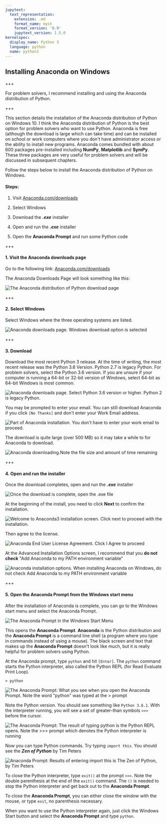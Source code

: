 ```yaml
---
jupytext:
  text_representation:
    extension: .md
    format_name: myst
    format_version: '0.9'
    jupytext_version: 1.5.0
kernelspec:
  display_name: Python 3
  language: python
  name: python3
---
```


## Installing Anaconda on Windows

+++

For problem solvers, I recommend installing and using the Anaconda distribution of Python.

+++

This section details the installation of the Anaconda distribution of Python on Windows 10. I think the Anaconda distribution of Python is the best option for problem solvers who want to use Python. Anaconda is free (although the download is large which can take time) and can be installed on school or work computers where you don't have administrator access or the ability to install new programs. Anaconda comes bundled with about 600 packages pre-installed including **NumPy**, **Matplotlib** and **SymPy**. These three packages are very useful for problem solvers and will be discussed in subsequent chapters.

Follow the steps below to install the Anaconda distribution of Python on Windows.

#### Steps:

1. Visit [Anaconda.com/downloads](https://www.anaconda.com/download/)

2. Select Windows

3. Download the **_.exe_** installer

4. Open and run the **_.exe_** installer

5. Open the **Anaconda Prompt** and run some Python code

+++

#### 1. Visit the Anaconda downloads page

Go to the following link: [Anaconda.com/downloads](https://www.anaconda.com/download/)

The Anaconda Downloads Page will look something like this:

![The Anaconda distribution of Python download page](images/anaconda_download_page.png)

+++

#### 2. Select Windows

Select Windows where the three operating systems are listed.

![Anaconda downloads page. Windows download option is selected](images/anaconda_select_windows.png)

+++

#### 3. Download

Download the most recent Python 3 release. At the time of writing, the most recent release was the Python 3.6 Version. Python 2.7 is legacy Python. For problem solvers, select the Python 3.6 version. If you are unsure if your computer is running a 64-bit or 32-bit version of Windows, select 64-bit as 64-bit Windows is most common.

![Anaconda downloads page. Select Python 3.6 version or higher. Python 2 is legacy Python.](images/anaconda_python3_or_python2.png)

You may be prompted to enter your email. You can still download Anaconda if you click ```[No Thanks]``` and don't enter your Work Email address.

![Part of Anaconda installation. You don't have to enter your work email to proceed.](images/anaconda_enter_email.png)

The download is quite large (over 500 MB) so it may take a while to for Anaconda to download.

![Anaconda downloading.Note the file size and amount of time remaining](images/anaconda_downloading.png)

+++

#### 4. Open and run the installer

Once the download completes, open and run the **_.exe_** installer

![Once the download is complete, open the .exe file](images/anaconda_run_installer.png)

At the beginning of the install, you need to click **Next** to confirm the installation.

![Welcome to Anaconda3 installation screen. Click next to proceed with the installation.](images/anaconda_installer_click_next.png)

Then agree to the license.

![Anaconda End User License Agreement. Click I Agree to proceed](images/anaconda_agree_to_license.png)

At the Advanced Installation Options screen, I recommend that you **do not check** "Add Anaconda to my PATH environment variable"

![Anaconda installation options. When installing Anaconda on Windows, do not check Add Anaconda to my PATH environment variable](images/anaconda_path2.png)

+++

#### 5. Open the Anaconda Prompt from the Windows start menu

After the installation of Anaconda is complete, you can go to the Windows start menu and select the Anaconda Prompt.

![The Anaconda Prompt in the Windows Start Menu](images/anaconda_from_start_menu.png)

This opens the **Anaconda Prompt**. **Anaconda** is the Python distribution and the **Anaconda Prompt** is a command line shell (a program where you type in commands instead of using a mouse). The black screen and text that makes up the **Anaconda Prompt** doesn't look like much, but it is really helpful for problem solvers using Python.

At the Anaconda prompt, type ```python``` and hit ```[Enter]```. The ```python``` command starts the Python interpreter, also called the Python REPL (for Read Evaluate Print Loop).

```text
> python
```

![The Anaconda Prompt: What you see when you open the Anaconda Prompt. Note the word "python" was typed at the > prompt](images/conda_prompt_type_python.png)

Note the Python version. You should see something like ```Python 3.6.1```.  With the interpreter running, you will see a set of greater-than symbols ```>>>``` before the cursor. 

![The Anaconda Prompt: The result of typing python is the Python REPL opens. Note the >>> prompt which denotes the Python interpreter is running](images/conda_type_python.png)

Now you can type Python commands. Try typing ```import this```. You should see the **_Zen of Python_** by Tim Peters

![Anaconda Prompt: Results of entering import this is The Zen of Python, by Tim Peters](images/conda_import_this_output.png)

To close the Python interpreter, type ```exit()``` at the prompt ```>>>```.  Note the double parenthesis at the end of the ```exit()``` command. The ```()``` is needed to stop the Python interpreter and get back out to the **Anaconda Prompt**.

To close the **Anaconda Prompt**, you can either close the window with the mouse, or type ```exit```, no parenthesis necessary.

When you want to use the Python interpreter again, just click the Windows Start button and select the **Anaconda Prompt** and type ```python```.

```{code-cell} ipython3

```
